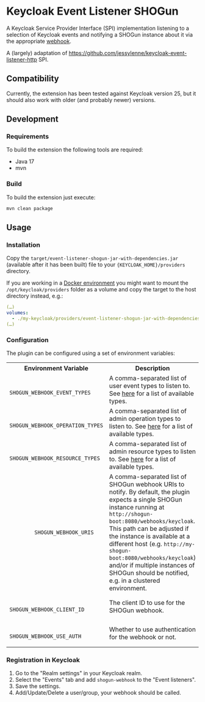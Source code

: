 # Keycloak Event Listener SHOGun

A Keycloak Service Provider Interface (SPI) implementation listening to a selection of Keycloak events and notifying
a SHOGun instance about it via the appropriate [webhook](https://github.com/terrestris/shogun/blob/main/shogun-lib/src/main/java/de/terrestris/shogun/lib/controller/WebhookController.java).

A (largely) adaptation of https://github.com/jessylenne/keycloak-event-listener-http SPI.

## Compatibility

Currently, the extension has been tested against Keycloak version 25, but it should also work with older (and
probably newer) versions.

## Development

### Requirements

To build the extension the following tools are required:

- Java 17
- mvn

### Build

To build the extension just execute:

```bash
mvn clean package
```

## Usage

### Installation

Copy the `target/event-listener-shogun-jar-with-dependencies.jar` (available after it has been built) file to your
`{KEYCLOAK_HOME}/providers` directory.

If you are working in a [Docker environment](https://quay.io/repository/keycloak/keycloak) you might want to mount
the `/opt/keycloak/providers` folder as a volume and copy the target to the host directory instead, e.g.:

```yaml
(…)
volumes:
  - ./my-keycloak/providers/event-listener-shogun-jar-with-dependencies.jar:/opt/keycloak/providers/event-listener-shogun-jar-with-dependencies.jar
(…)
```

### Configuration

The plugin can be configured using a set of environment variables:

<table>
  <tr>
    <th>Environment Variable</th>
    <th>Description</th>
    <th>Default</th>
  </tr>
  <tr>
    <td>
      <code>
        SHOGUN_WEBHOOK_EVENT_TYPES
      </code>
    </td>
    <td>
      A comma-separated list of user event types to listen to. See
      <a href="https://github.com/keycloak/keycloak/blob/main/server-spi-private/src/main/java/org/keycloak/events/EventType.java">here</a>
      for a list of available types.
    </td>
    <td>
      <code>
        -
      </code>
    </td>
  </tr>
  <tr>
    <td>
      <code>
        SHOGUN_WEBHOOK_OPERATION_TYPES
      </code>
    </td>
    <td>
      A comma-separated list of admin operation types to listen to. See
      <a href="https://github.com/keycloak/keycloak/blob/main/server-spi-private/src/main/java/org/keycloak/events/admin/OperationType.java">here</a>
      for a list of available types.
    </td>
    <td>
      <code>
        CREATE,DELETE
      </code>
    </td>
  </tr>
  <tr>
    <td>
      <code>
        SHOGUN_WEBHOOK_RESOURCE_TYPES
      </code>
    </td>
    <td>
      A comma-separated list of admin resource types to listen to. See
      <a href="https://github.com/keycloak/keycloak/blob/main/server-spi-private/src/main/java/org/keycloak/events/admin/ResourceType.java">here</a>
      for a list of available types.
    </td>
    <td>
      <code>
        USER,GROUP,GROUP_MEMBERSHIP
      </code>
    </td>
  </tr>
  <tr>
    <td>
      <code>
        SHOGUN_WEBHOOK_URIS
      </code>
    </td>
    <td>
      A comma-separated list of SHOGun webhook URIs to notify. By default, the plugin expects a single SHOGun
      instance running at <code>http://shogun-boot:8080/webhooks/keycloak</code>. This path can be adjusted if the
      instance is available at a different host (e.g. <code>http://my-shogun-boot:8080/webhooks/keycloak</code>) and/or
      if multiple instances of SHOGun should be notified, e.g. in a clustered environment.
   </td>
    <td>
        <code>
          http://shogun-boot:8080/webhooks/keycloak
        </code>
    </td>
  </tr>
  <tr>
    <td>
      <code>
        SHOGUN_WEBHOOK_CLIENT_ID
      </code>
    </td>
    <td>
      The client ID to use for the SHOGun webhook.
    </td>
    <td>
      <code>
        shogun-boot
      </code>
    </td>
  </tr>
  <tr>
    <td>
      <code>
        SHOGUN_WEBHOOK_USE_AUTH
      </code>
    </td>
    <td>
      Whether to use authentication for the webhook or not.
    </td>
    <td>
      <code>
        true
      </code>
    </td>
  </tr>
</table>

### Registration in Keycloak

1. Go to the "Realm settings" in your Keycloak realm.
2. Select the "Events" tab and add `shogun-webhook` to the "Event listeners".
3. Save the settings.
4. Add/Update/Delete a user/group, your webhook should be called.
